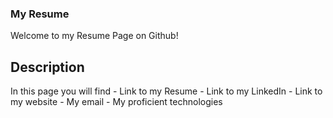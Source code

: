 ### My Resume
Welcome to my Resume Page on Github!

## Description
In this page you will find
    - Link to my Resume
    - Link to my LinkedIn
    - Link to my website
    - My email
    - My proficient technologies